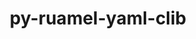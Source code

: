 ---
title: "py-ruamel-yaml-clib"
layout: cache
categories: [package, develop-2025-01-05]
meta: {"versions": ["0.2.12"], "compilers": ["gcc@=11.4.0", "gcc@=9.4.0", "oneapi@=2024.2.1"], "oss": ["ubuntu20.04", "ubuntu22.04"], "platforms": ["linux"], "targets": ["neoverse_v2", "ppc64le", "x86_64_v3"], "stacks": ["e4s", "e4s-neoverse-v2", "e4s-oneapi", "e4s-power", "root"], "num_specs": 4, "num_specs_by_stack": {"e4s-power": 1, "root": 4, "e4s-neoverse-v2": 1, "e4s": 1, "e4s-oneapi": 1}}
spec_details: [{"hash": "ab4h6gq2mngelklufkkdqiabkfelf2ve", "compiler": "gcc@=9.4.0", "versions": ["0.2.12"], "os": "ubuntu20.04", "platform": "linux", "target": "ppc64le", "variants": ["build_system=python_pip"], "stacks": ["e4s-power", "root"], "size": "-", "tarball": "https://binaries.spack.io/develop-2025-01-05/build_cache/linux-ubuntu20.04-ppc64le/gcc-9.4.0/py-ruamel-yaml-clib-0.2.12/linux-ubuntu20.04-ppc64le-gcc-9.4.0-py-ruamel-yaml-clib-0.2.12-ab4h6gq2mngelklufkkdqiabkfelf2ve.spack"}, {"hash": "o3bmjsaowyrsf2or5duqcfqwsrjyz44f", "compiler": "gcc@=11.4.0", "versions": ["0.2.12"], "os": "ubuntu22.04", "platform": "linux", "target": "neoverse_v2", "variants": ["build_system=python_pip"], "stacks": ["e4s-neoverse-v2", "root"], "size": "-", "tarball": "https://binaries.spack.io/develop-2025-01-05/build_cache/linux-ubuntu22.04-neoverse_v2/gcc-11.4.0/py-ruamel-yaml-clib-0.2.12/linux-ubuntu22.04-neoverse_v2-gcc-11.4.0-py-ruamel-yaml-clib-0.2.12-o3bmjsaowyrsf2or5duqcfqwsrjyz44f.spack"}, {"hash": "tfmzvl2qzc4i45paebo6yykfjewgxils", "compiler": "gcc@=11.4.0", "versions": ["0.2.12"], "os": "ubuntu22.04", "platform": "linux", "target": "x86_64_v3", "variants": ["build_system=python_pip"], "stacks": ["root", "e4s"], "size": "-", "tarball": "https://binaries.spack.io/develop-2025-01-05/build_cache/linux-ubuntu22.04-x86_64_v3/gcc-11.4.0/py-ruamel-yaml-clib-0.2.12/linux-ubuntu22.04-x86_64_v3-gcc-11.4.0-py-ruamel-yaml-clib-0.2.12-tfmzvl2qzc4i45paebo6yykfjewgxils.spack"}, {"hash": "ldq4u7bqrhqn3apcjxz24w5qjvwlw5wk", "compiler": "oneapi@=2024.2.1", "versions": ["0.2.12"], "os": "ubuntu22.04", "platform": "linux", "target": "x86_64_v3", "variants": ["build_system=python_pip"], "stacks": ["e4s-oneapi", "root"], "size": "-", "tarball": "https://binaries.spack.io/develop-2025-01-05/build_cache/linux-ubuntu22.04-x86_64_v3/oneapi-2024.2.1/py-ruamel-yaml-clib-0.2.12/linux-ubuntu22.04-x86_64_v3-oneapi-2024.2.1-py-ruamel-yaml-clib-0.2.12-ldq4u7bqrhqn3apcjxz24w5qjvwlw5wk.spack"}]
---